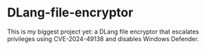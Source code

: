 # DLang-file-encryptor
This is my biggest project yet: a DLang file encryptor that escalates privileges using CVE-2024-49138 and disables Windows Defender.
